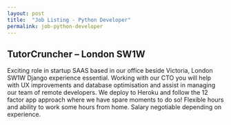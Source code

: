 ```yaml
---
layout: post
title:  "Job Listing - Python Developer"
permalink: job-python-developer
---
```

## TutorCruncher – London SW1W

Exciting role in startup SAAS based in our office beside Victoria, London SW1W
Django experience essential. Working with our CTO you will help with UX
improvements and database optimisation and assist in managing our team of
remote developers. We deploy to Heroku and follow the 12 factor app approach
where we have spare moments to do so! Flexible hours and ability to work some
hours from home. Salary negotiable depending on experience.

